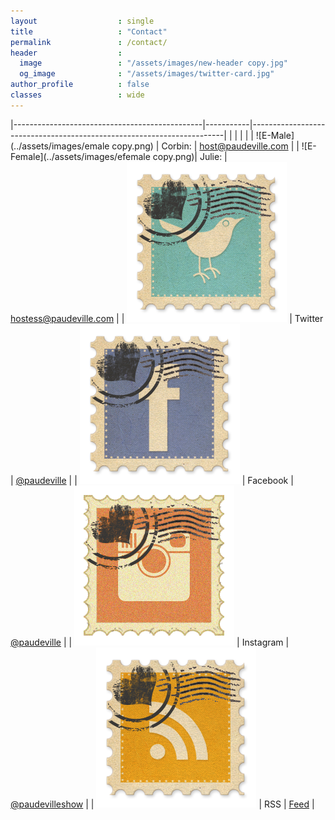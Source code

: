 ```yaml
---
layout                  : single
title                   : "Contact"
permalink               : /contact/
header                  : 
  image                 : "/assets/images/new-header copy.jpg"
  og_image              : "/assets/images/twitter-card.jpg"
author_profile          : false
classes                 : wide
---
```


|-----------------------------------------------|-----------|-----------------------------------------------------------------------|
|                                               |           |                                                                       |
| ![E-Male](../assets/images/emale copy.png)    | Corbin:   | <host@paudeville.com>                                                 |
| ![E-Female](../assets/images/efemale copy.png)| Julie:    | <hostess@paudeville.com>                                              |
| ![Twitter](../assets/images/twitter.png)      | Twitter   | [@paudeville](https://www.twitter.com/paudeville)                     |
| ![Facebook](../assets/images/facebook.png)    | Facebook  | [@paudeville](https://www.facebook.com/paudeville)                    |
| ![Instagram](../assets/images/instagram.png)  | Instagram | [@paudevilleshow](https://www.instagram.com/paudevilleshow)           |
| ![RSS Feed](../assets/images/rss.png)			| RSS       | [Feed](http://paudeville.github.io/minimal-mistakes/podcast-feed.xml) |
